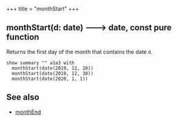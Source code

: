 +++
title = "monthStart"
+++

## monthStart(d: date) 🡒 date, const pure function

Returns the first day of the month that contains the date `d`.

```envision
show summary "" a1a3 with
  monthStart(date(2019, 12, 28))
  monthStart(date(2019, 12, 30))
  monthStart(date(2020, 1, 1))
```

## See also

* [monthEnd](../monthend/)
